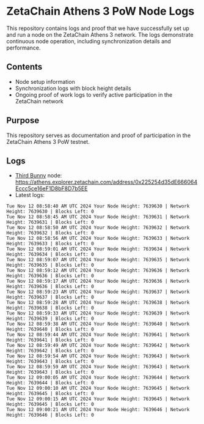 # ZetaChain Athens 3 PoW Node Logs
This repository contains logs and proof that we have successfully set up and run a node on the ZetaChain Athens 3 network. The logs demonstrate continuous node operation, including synchronization details and performance.

## Contents
- Node setup information
- Synchronization logs with block height details
- Ongoing proof of work logs to verify active participation in the ZetaChain network

## Purpose
This repository serves as documentation and proof of participation in the ZetaChain Athens 3 PoW testnet.

## Logs

- [Third Bunny](https://thirdbunny.xyz/) node: https://athens.explorer.zetachain.com/address/0x225254d35dE666064Eccc5ce16eF1D8bF8D7b5EE
- Latest logs:
```
Tue Nov 12 08:58:40 AM UTC 2024 Your Node Height: 7639630 | Network Height: 7639630 | Blocks Left: 0
Tue Nov 12 08:58:45 AM UTC 2024 Your Node Height: 7639631 | Network Height: 7639631 | Blocks Left: 0
Tue Nov 12 08:58:50 AM UTC 2024 Your Node Height: 7639632 | Network Height: 7639632 | Blocks Left: 0
Tue Nov 12 08:58:56 AM UTC 2024 Your Node Height: 7639633 | Network Height: 7639633 | Blocks Left: 0
Tue Nov 12 08:59:01 AM UTC 2024 Your Node Height: 7639634 | Network Height: 7639634 | Blocks Left: 0
Tue Nov 12 08:59:07 AM UTC 2024 Your Node Height: 7639635 | Network Height: 7639635 | Blocks Left: 0
Tue Nov 12 08:59:12 AM UTC 2024 Your Node Height: 7639636 | Network Height: 7639636 | Blocks Left: 0
Tue Nov 12 08:59:17 AM UTC 2024 Your Node Height: 7639636 | Network Height: 7639636 | Blocks Left: 0
Tue Nov 12 08:59:23 AM UTC 2024 Your Node Height: 7639637 | Network Height: 7639637 | Blocks Left: 0
Tue Nov 12 08:59:28 AM UTC 2024 Your Node Height: 7639638 | Network Height: 7639638 | Blocks Left: 0
Tue Nov 12 08:59:33 AM UTC 2024 Your Node Height: 7639639 | Network Height: 7639639 | Blocks Left: 0
Tue Nov 12 08:59:38 AM UTC 2024 Your Node Height: 7639640 | Network Height: 7639640 | Blocks Left: 0
Tue Nov 12 08:59:44 AM UTC 2024 Your Node Height: 7639641 | Network Height: 7639641 | Blocks Left: 0
Tue Nov 12 08:59:49 AM UTC 2024 Your Node Height: 7639642 | Network Height: 7639642 | Blocks Left: 0
Tue Nov 12 08:59:54 AM UTC 2024 Your Node Height: 7639643 | Network Height: 7639643 | Blocks Left: 0
Tue Nov 12 08:59:59 AM UTC 2024 Your Node Height: 7639643 | Network Height: 7639643 | Blocks Left: 0
Tue Nov 12 09:00:05 AM UTC 2024 Your Node Height: 7639644 | Network Height: 7639644 | Blocks Left: 0
Tue Nov 12 09:00:10 AM UTC 2024 Your Node Height: 7639645 | Network Height: 7639645 | Blocks Left: 0
Tue Nov 12 09:00:15 AM UTC 2024 Your Node Height: 7639645 | Network Height: 7639645 | Blocks Left: 0
Tue Nov 12 09:00:21 AM UTC 2024 Your Node Height: 7639646 | Network Height: 7639646 | Blocks Left: 0
```

